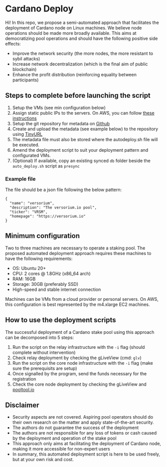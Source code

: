# Cardano Deploy
Hi! In this repo, we propose a semi-automated approach that facilitates the deployment of Cardano node on Linux machines. We believe node operations should be made more broadly available. This aims at democratizing pool operations and should have the following positive side effects:
- Improve the network security (the more nodes, the more resistant to sybil attacks)
- Increase network decentralization (which is the final aim of public blockchain)
- Enhance the profit distribution (reinforcing equality between participants)

## Steps to complete before launching the script
1. Setup the VMs (see min configuration below)
2. Assign static public IPs to the servers. On AWS, you can follow [these instructions](https://aws.amazon.com/premiumsupport/knowledge-center/ec2-associate-static-public-ip/?nc1=h_ls)
3. Setup the git repository for metadata on [Github](https://github.com/)
4. Create and upload the metadata (see example below) to the repository using [TinyURL](https://tinyurl.com/app)
5. The metadata file must also be stored where the autodeploy.sh file will be executed.
6. Amend the deployment script to suit your deployment pattern and configurated VMs.
7. (Optional) If available, copy an existing synced <code>db</code> folder beside the `auto_deploy.sh` script as <code>presync</code>

### Example file
The file should be a json file following the below pattern:

    {
      "name": "versorium",
      "description": "The versorium.io pool",
      "ticker": "VRSM",
      "homepage": "https://versorium.io"
    }

## Minimum configuration
Two to three machines are necessary to operate a staking pool. 
The proposed automated deployment approach requires these machines to have the following requirements:

- OS: Ubuntu 20+
- CPU: 2 cores @ 1.8GHz (x86_64 arch)
- RAM: 16GB
- Storage: 30GB (preferably SSD)
- High-speed and stable internet connection

Machines can be VMs from a cloud provider or personal servers. 
On AWS, this configuration is best represented by the m4.xlarge EC2 machines.

## How to use the deployment scripts
The successful deployment of a Cardano stake pool using this approach can be decomposed into 5 steps:
1. Run the script on the relay infrastructure with the `-i` flag (should complete without intervention)
2. Check relay deployment by checking the gLiveView (cmd: <code>glv</code>)
3. Run the script on the core node infrastructure with the `-i` flag (make sure the prerequisits are setup)
4. Once signalled by the program, send the funds necessary for the registration
5. Check the core node deployment by checking the gLiveView and [pooltool.io](https://pooltool.io/)

## Disclaimer
- Security aspects are not covered. Aspiring pool operators should do their own research on the matter and apply state-of-the-art security.
- The authors do not guarantee the success of the deployment
- The authors are not responsible for any loss of tokens or cash caused by the deployment and operation of the stake pool
- This approach only aims at facilitating the deployment of Cardano node, making it more accessible for non-expert users
- In summary, this automated deployment script is here to be used freely, but at your own risk and cost. 
